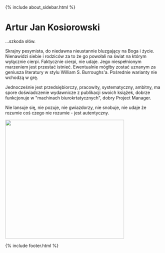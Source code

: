{% include about_sidebar.html %}
  
   <div class="w3-row w3-padding-64">
    <div class="w3-twothird w3-container">
      <h1 class="w3-text-teal">Artur Jan Kosiorowski</h1>
      <p>...szkoda słów.</p>
       <p>Skrajny pesymista, do niedawna nieustannie bluzgający na Boga i życie. Nienawidzi siebie i rodziców za to że go powołali na świat na którym wyłącznie cierpi. Faktycznie cierpi, nie udaje. Jego niespełnionym marzeniem jest przestać istnieć. Ewentualnie mógłby zostać uznanym za geniusza literatury w stylu William S. Burroughs'a. Pośrednie warianty nie wchodzą w grę.
</p>
      <p>Jednocześnie jest przedsiębiorczy, pracowity, systematyczny, ambitny, ma spore doświadczenie wydawnicze z publikacji swoich książek, dobrze funkcjonuje w "machinach biurokrtatycznych", dobry Project Manager. 
</p>
      <p>Nie lansuje się, nie pozuje, nie gwiazdorzy, nie snobuje, nie udaje że rozumie coś czego nie rozumie - jest autentyczny.</p>
  </div>
     <div class="w3-third w3-container">
      <img class="w3-border w3-padding-large w3-padding-32 w3-center" width="380" src="{{site.baseurl}}\kosiorowski.jpg">
    </div>
</div>

 {% include footer.html %}
<!-- END MAIN -->
</div>
